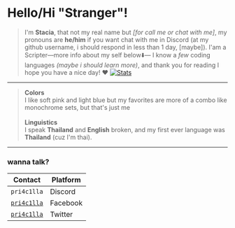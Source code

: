 # Hello/Hi "Stranger"!
> I'm **Stacia**, that not my real name but *[for call me or chat with me]*, my pronouns are **he/him** if you want chat with me in Discord (at my github username, i should respond in less than 1 day, [maybe]).  I'am a Scripter—more info about my self below⬇️— I know a *few* coding languages *(maybe i should learn more)*, and thank you for reading I hope you have a nice day! ❤️ [![Stats](https://github-readme-stats.vercel.app/api?username=pri4c1lla&show_icons=true&count_private=true&theme=dark)](https://github.com/pri4c1lla)
---
> **Colors**<br/>
> I like soft pink and light blue but my favorites are more of a combo like monochrome sets, but that's just me<br/>
> <br/>**Linguistics**<br/>
> I speak **Thailand** and **English** broken, and my first ever language was **Thailand** (cuz I'm thai).<bf/>
---

### wanna talk?
| Contact | Platform |
| --- | --- |
| `pri4c1lla` | Discord |
| [`pri4c1lla`](https://www.facebook.com/acc.Shifty) | Facebook |
| [`pri4c1lla`](https://x.com/pri4c1lla) | Twitter |
